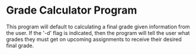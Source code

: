 # Grade Calculator Program


This program will default to calculating a final grade given information
from the user. If the '-d' flag is indicated, then the program will tell the
user what grades they must get on upcoming assignments to receive their desired final grade.